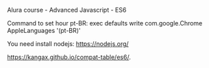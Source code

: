 Alura course - Advanced Javascript - ES6

Command to set hour pt-BR:
exec defaults write com.google.Chrome AppleLanguages '(pt-BR)'


You need install nodejs: https://nodejs.org/

https://kangax.github.io/compat-table/es6/.

